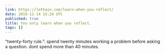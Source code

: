 ```yaml
---
link: https://lethain.com/learn-when-you-reflect/
date: 2019-11-14 15:24 UTC
published: true
title: You only learn when you reflect.
tags: []
---
```


“twenty-forty rule.”: spend twenty minutes working a problem before asking a question. dont spend more than 40 minutes.
